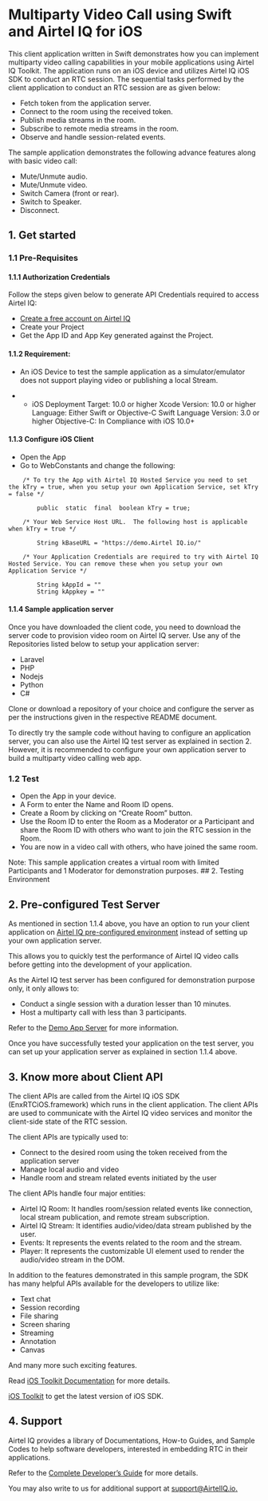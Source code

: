 # Multiparty Video Call using Swift and Airtel IQ for iOS 

This client application written in Swift demonstrates how you can implement multiparty video calling capabilities in your mobile applications using Airtel IQ Toolkit. The application runs on an iOS device and utilizes Airtel IQ iOS SDK to conduct an RTC session. The sequential tasks performed by the client application to conduct an RTC session are as given below:  

* Fetch token from the application server. 
* Connect to the room using the received token. 
* Publish media streams in the room. 
* Subscribe to remote media streams in the room. 
* Observe and handle session-related events. 

The sample application demonstrates the following advance features along with basic video call: 

* Mute/Unmute audio. 
* Mute/Unmute video. 
* Switch Camera (front or rear). 
* Switch to Speaker. 
* Disconnect. 

 ## 1. Get started

### 1.1 Pre-Requisites

#### 1.1.1 Authorization Credentials 

Follow the steps given below to generate API Credentials required to access Airtel IQ: 

* [Create a free account on Airtel IQ](	https://portal.videoiq.airtel.in/cpaas/trial-sign-up/) 
* Create your Project 
* Get the App ID and App Key generated against the Project. 

 

#### 1.1.2 Requirement: 

* An iOS Device to test the sample application as a simulator/emulator does not support playing video or publishing a local Stream. 

* * iOS Deployment Target: 10.0 or higher
Xcode Version: 10.0 or higher
Language: Either Swift or Objective-C
Swift Language Version: 3.0 or higher
Objective-C: In Compliance with iOS 10.0+

#### 1.1.3 Configure iOS Client  

* Open the App
* Go to WebConstants and change the following:
``` 
    /* To try the App with Airtel IQ Hosted Service you need to set the kTry = true, when you setup your own Application Service, set kTry = false */
        
        public  static  final  boolean kTry = true;
        
    /* Your Web Service Host URL.  The following host is applicable when kTry = true */
    
        String kBaseURL = "https://demo.Airtel IQ.io/"
        
    /* Your Application Credentials are required to try with Airtel IQ Hosted Service. You can remove these when you setup your own Application Service */
        
        String kAppId = ""  
        String kAppkey = ""  
 ```




#### 1.1.4 Sample application server

Once you have downloaded the client code, you need to download the server code to provision video room on Airtel IQ server. Use any of the Repositories listed below to setup your application server: 

* Laravel 
* PHP 
* Nodejs 
* Python 
* C# 

Clone or download a repository of your choice and configure the server as per the instructions given in the respective README document.  

To directly try the sample code without having to configure an application server, you can also use the Airtel IQ test server as explained in section 2. However, it is recommended to configure your own application server to build a multiparty video calling web app. 

 
### 1.2 Test

* Open the App in your device.  
* A Form to enter the Name and Room ID opens. 
* Create a Room by clicking on “Create Room” button. 
* Use the Room ID to enter the Room as a Moderator or a Participant and share the Room ID with others who want to join the RTC session in the Room. 
* You are now in a video call with others, who have joined the same room. 

Note: This sample application creates a virtual room with limited Participants and 1 Moderator for demonstration purposes. ## 2. Testing Environment


## 2. Pre-configured Test Server 

As mentioned in section 1.1.4 above, you have an option to run your client application on [Airtel IQ pre-configured environment](https://try.videoiq.airtel.in) instead of setting up your own application server.  

This allows you to quickly test the performance of Airtel IQ video calls before getting into the development of your application.  

As the Airtel IQ test server has been configured for demonstration purpose only, it only allows to: 

* Conduct a single session with a duration lesser than 10 minutes. 
* Host a multiparty call with less than 3 participants. 

Refer to the [Demo App Server](https://developer.videoiq.airtel.in/video/sample-code/#demo-app-server) for more information.

Once you have successfully tested your application on the test server, you can set up your application server as explained in section 1.1.4 above. 
  

## 3. Know more about Client API 

The client APIs are called from the Airtel IQ iOS SDK (EnxRTCiOS.framework) which runs in the client application. The client APIs are used to communicate with the Airtel IQ video services and monitor the client-side state of the RTC session.  

The client APIs are typically used to: 

* Connect to the desired room using the token received from the application server 
* Manage local audio and video 
* Handle room and stream related events initiated by the user 

The client APIs handle four major entities: 

* Airtel IQ Room: It handles room/session related events like connection, local stream publication, and remote stream subscription. 
* Airtel IQ Stream: It identifies audio/video/data stream published by the user. 
* Events: It represents the events related to the room and the stream. 
* Player: It represents the customizable UI element used to render the audio/video stream in the DOM. 

In addition to the features demonstrated in this sample program, the SDK has many helpful APIs available for the developers to utilize like: 

* Text chat 
* Session recording  
* File sharing 
* Screen sharing 
* Streaming 
* Annotation 
* Canvas 

And many more such exciting features. 

Read [iOS Toolkit Documentation](https://videoiq.airtel.in/developer/video-api/client-api/ios-toolkit/) for more details.  

[iOS Toolkit](https://videoiq.airtel.in/developer/wp-content/uploads/iOS_SDK_1.9.4/IOS_SDK_1.9.4/EnxRTCiOS.framework_1.9.4.zip) to get the latest version of iOS SDK. 

 ## 4. Support
 
Airtel IQ provides a library of Documentations, How-to Guides, and Sample Codes to help software developers, interested in embedding RTC in their applications. 

Refer to the [Complete Developer’s Guide](https://developer.videoiq.airtel.in/) for more details. 

You may also write to us for additional support at [support@AirtelIQ.io.](mailto:support@videoiq.airtel.in) 


